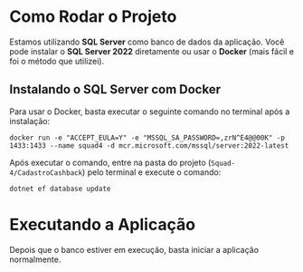 # Como Rodar o Projeto

Estamos utilizando **SQL Server** como banco de dados da aplicação. Você pode instalar o **SQL Server 2022** diretamente ou usar o **Docker** (mais fácil e foi o método que utilizei).

## Instalando o SQL Server com Docker

Para usar o Docker, basta executar o seguinte comando no terminal após a instalação:

```console
docker run -e "ACCEPT_EULA=Y" -e "MSSQL_SA_PASSWORD=,zrN^E4@@00K" -p 1433:1433 --name squad4 -d mcr.microsoft.com/mssql/server:2022-latest
```
Após executar o comando, entre na pasta do projeto (`Squad-4/CadastroCashback`) pelo terminal e execute o comando:

```console
dotnet ef database update
```

# Executando a Aplicação
Depois que o banco estiver em execução, basta iniciar a aplicação normalmente.
